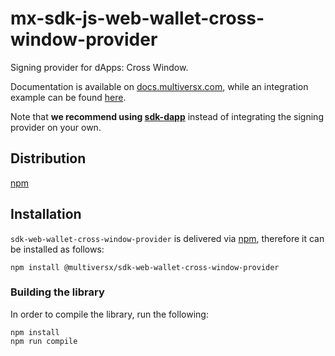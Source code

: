 # mx-sdk-js-web-wallet-cross-window-provider

Signing provider for dApps: Cross Window. 

Documentation is available on [docs.multiversx.com](https://docs.multiversx.com/sdk-and-tools/sdk-js/sdk-js-signing-providers), while an integration example can be found [here](https://github.com/multiversx/mx-sdk-js-examples/tree/main/signing-providers).

Note that **we recommend using [sdk-dapp](https://github.com/multiversx/mx-sdk-dapp)** instead of integrating the signing provider on your own.

## Distribution

[npm](https://www.npmjs.com/package/@multiversx/sdk-web-wallet-cross-window-provider)

## Installation

`sdk-web-wallet-cross-window-provider` is delivered via [npm](https://www.npmjs.com/package/@multiversx/sdk-web-wallet-cross-window-provider), therefore it can be installed as follows:

```
npm install @multiversx/sdk-web-wallet-cross-window-provider
```

### Building the library

In order to compile the library, run the following:

```
npm install
npm run compile
```
